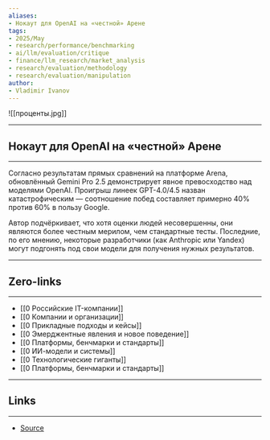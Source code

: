 ```yaml
---
aliases: 
- Нокаут для OpenAI на «честной» Арене 
tags:
- 2025/May
- research/performance/benchmarking
- ai/llm/evaluation/critique
- finance/llm_research/market_analysis
- research/evaluation/methodology
- research/evaluation/manipulation
author:
- Vladimir Ivanov
---
```

![[проценты.jpg]]

-----
##  Нокаут для OpenAI на «честной» Арене 
-----
Согласно результатам прямых сравнений на платформе Arena, обновлённый Gemini Pro 2.5 демонстрирует явное превосходство над моделями OpenAI. Проигрыш линеек GPT-4.0/4.5 назван катастрофическим — соотношение побед составляет примерно 40% против 60% в пользу Google.

Автор подчёркивает, что хотя оценки людей несовершенны, они являются более честным мерилом, чем стандартные тесты. Последние, по его мнению, некоторые разработчики (как Anthropic или Yandex) могут подгонять под свои модели для получения нужных результатов.

---
## Zero-links
---
- [[0 Российские IT-компании]]
- [[0 Компании и организации]]
- [[0 Прикладные подходы и кейсы]]
- [[0 Эмерджентные явления и новое поведение]]
- [[0 Платформы, бенчмарки и стандарты]]
- [[0 ИИ-модели и системы]]
- [[0 Технологические гиганты]]
- [[0 Платформы, бенчмарки и стандарты]]

---
## Links
---
- [Source](https://t.me/turboproject/1664)